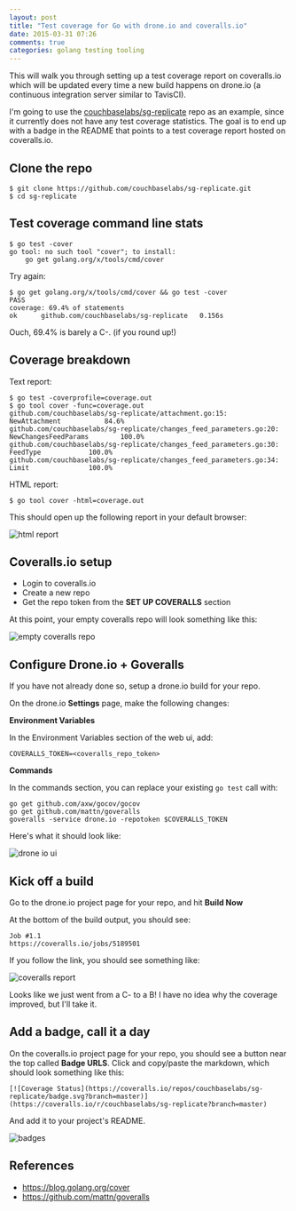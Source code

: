 ```yaml
---
layout: post
title: "Test coverage for Go with drone.io and coveralls.io"
date: 2015-03-31 07:26
comments: true
categories: golang testing tooling
---
```


This will walk you through setting up a test coverage report on coveralls.io which will be updated every time a new build happens on drone.io (a continuous integration server similar to TavisCI).

I'm going to use the [couchbaselabs/sg-replicate](https://github.com/couchbaselabs/sg-replicate) repo as an example, since it currently does not have any test coverage statistics.  The goal is to end up with a badge in the README that points to a test coverage report hosted on coveralls.io.

## Clone the repo

```
$ git clone https://github.com/couchbaselabs/sg-replicate.git
$ cd sg-replicate
```

## Test coverage command line stats

```
$ go test -cover
go tool: no such tool "cover"; to install:
	go get golang.org/x/tools/cmd/cover

```

Try again:

```
$ go get golang.org/x/tools/cmd/cover && go test -cover
PASS
coverage: 69.4% of statements
ok  	github.com/couchbaselabs/sg-replicate	0.156s
```

Ouch, 69.4% is barely a C-. (if you round up!)

## Coverage breakdown

Text report:

```
$ go test -coverprofile=coverage.out 
$ go tool cover -func=coverage.out
github.com/couchbaselabs/sg-replicate/attachment.go:15:			NewAttachment			84.6%
github.com/couchbaselabs/sg-replicate/changes_feed_parameters.go:20:	NewChangesFeedParams		100.0%
github.com/couchbaselabs/sg-replicate/changes_feed_parameters.go:30:	FeedType			100.0%
github.com/couchbaselabs/sg-replicate/changes_feed_parameters.go:34:	Limit				100.0%
```

HTML report:

```
$ go tool cover -html=coverage.out
```

This should open up the following report in your default browser: 

![html report](http://tleyden-misc.s3.amazonaws.com/blog_images/go_coverage_html.png)

## Coveralls.io setup

* Login to coveralls.io
* Create a new repo 
* Get the repo token from the **SET UP COVERALLS** section

At this point, your empty coveralls repo will look something like this:

![empty coveralls repo](http://tleyden-misc.s3.amazonaws.com/blog_images/coveralls_empty_repo.png)

## Configure Drone.io + Goveralls

If you have not already done so, setup a drone.io build for your repo.

On the drone.io **Settings** page, make the following changes:

**Environment Variables**

In the Environment Variables section of the web ui, add:

```
COVERALLS_TOKEN=<coveralls_repo_token>
```

**Commands**

In the commands section, you can replace your existing `go test` call with:

```
go get github.com/axw/gocov/gocov
go get github.com/mattn/goveralls
goveralls -service drone.io -repotoken $COVERALLS_TOKEN
```

Here's what it should look like:

![drone io ui](http://tleyden-misc.s3.amazonaws.com/blog_images/drone_io_coverage.png)

## Kick off a build

Go to the drone.io project page for your repo, and hit **Build Now**

At the bottom of the build output, you should see:

```
Job #1.1
https://coveralls.io/jobs/5189501
```

If you follow the link, you should see something like:

![coveralls report](http://tleyden-misc.s3.amazonaws.com/blog_images/coveralls_sgreplicate.png)

Looks like we just went from a C- to a B!  I have no idea why the coverage improved, but I'll take it.

## Add a badge, call it a day

On the coveralls.io project page for your repo, you should see a button near the top called **Badge URLS**.  Click and copy/paste the markdown, which should look something like this:

```
[![Coverage Status](https://coveralls.io/repos/couchbaselabs/sg-replicate/badge.svg?branch=master)](https://coveralls.io/r/couchbaselabs/sg-replicate?branch=master)
```

And add it to your project's README.  

![badges](http://tleyden-misc.s3.amazonaws.com/blog_images/sg_replicate_badges.png)


## References

* https://blog.golang.org/cover
* https://github.com/mattn/goveralls

